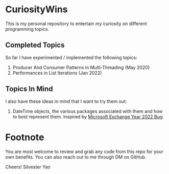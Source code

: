 # CuriosityWins
This is my personal repository to entertain my curiosity on different programming topics.

## Completed Topics
So far I have experimented / implemented the following topics:
1. Producer And Consumer Patterns in Multi-Threading (May 2020)
2. Performances in List Iterations (Jan 2022)

## Topics In Mind
I also have these ideas in mind that I want to try them out:
1. DateTime objects, the various packages associated with them and how to best represent them. 
   Inspired by [Microsoft Exchange Year 2022 Bug](https://www.bleepingcomputer.com/news/microsoft/microsoft-releases-emergency-fix-for-exchange-year-2022-bug/).

# Footnote
You are most welcome to review and grab any code from this repo for your own benefits.
You can also reach out to me through DM on GitHub.

Cheers!
Silvester Yao
